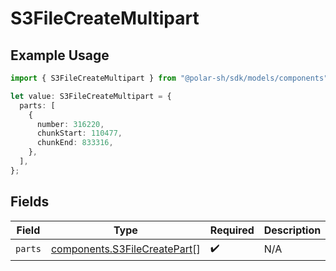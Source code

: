 # S3FileCreateMultipart

## Example Usage

```typescript
import { S3FileCreateMultipart } from "@polar-sh/sdk/models/components";

let value: S3FileCreateMultipart = {
  parts: [
    {
      number: 316220,
      chunkStart: 110477,
      chunkEnd: 833316,
    },
  ],
};
```

## Fields

| Field                                                                        | Type                                                                         | Required                                                                     | Description                                                                  |
| ---------------------------------------------------------------------------- | ---------------------------------------------------------------------------- | ---------------------------------------------------------------------------- | ---------------------------------------------------------------------------- |
| `parts`                                                                      | [components.S3FileCreatePart](../../models/components/s3filecreatepart.md)[] | :heavy_check_mark:                                                           | N/A                                                                          |